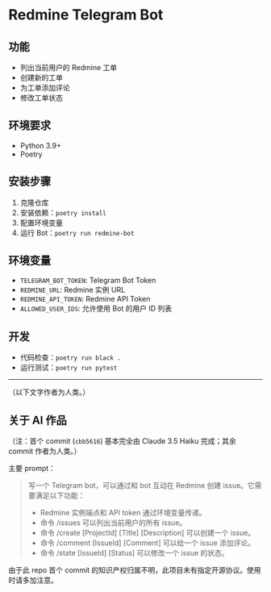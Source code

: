 # Redmine Telegram Bot

## 功能
- 列出当前用户的 Redmine 工单
- 创建新的工单
- 为工单添加评论
- 修改工单状态

## 环境要求
- Python 3.9+
- Poetry

## 安装步骤
1. 克隆仓库
2. 安装依赖：`poetry install`
3. 配置环境变量
4. 运行 Bot：`poetry run redmine-bot`

## 环境变量
- `TELEGRAM_BOT_TOKEN`: Telegram Bot Token
- `REDMINE_URL`: Redmine 实例 URL
- `REDMINE_API_TOKEN`: Redmine API Token
- `ALLOWED_USER_IDS`: 允许使用 Bot 的用户 ID 列表

## 开发
- 代码检查：`poetry run black .`
- 运行测试：`poetry run pytest`

---

（以下文字作者为人类。）

## 关于 AI 作品

（注：首个 commit (`cbb5616`) 基本完全由 Claude 3.5 Haiku 完成；其余 commit 作者为人类。）

主要 prompt：

> 写一个 Telegram bot，可以通过和 bot 互动在 Redmine 创建 issue。它需要满足以下功能：
> * Redmine 实例端点和 API token 通过环境变量传递。
> * 命令 /issues 可以列出当前用户的所有 issue。
> * 命令 /create [ProjectId] [TItle] [Description] 可以创建一个 issue。
> * 命令 /comment [IssueId] [Comment] 可以给一个 issue 添加评论。
> * 命令 /state [IssueId] [Status] 可以修改一个 issue 的状态。

由于此 repo 首个 commit 的知识产权归属不明，此项目未有指定开源协议。使用时请多加注意。